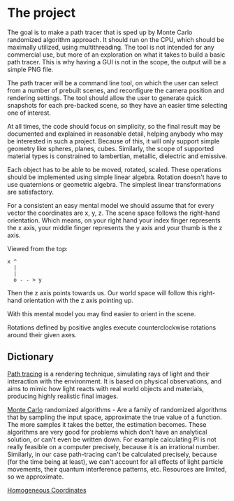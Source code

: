 
# The project

The goal is to make a path tracer that is sped up by Monte Carlo randomized algorithm approach.
It should run on the CPU, which should be maximally utilized, using multithreading.
The tool is not intended for any commercial use, but more of an exploration on what it takes to build a basic path tracer.
This is why having a GUI is not in the scope, the output will be a simple PNG file.

The path tracer will be a command line tool, on which the user can select from a number of prebuilt scenes, and reconfigure the
camera position and rendering settings.
The tool should allow the user to generate quick snapshots for each pre-backed scene, so they have an easier time selecting one of interest.

At all times, the code should focus on simplicity, so the final result may be documented and explained in reasonable detail, helping anybody
who may be interested in such a project.
Because of this, it will only support simple geometry like spheres, planes, cubes.
Similarly, the scope of supported material types is constrained to lambertian, metallic, dielectric and emissive.

Each object has to be able to be moved, rotated, scaled. These operations should be implemented using simple linear algebra.
Rotation doesn't have to use quaternions or geometric algebra. The simplest linear transformations are satisfactory.

For a consistent an easy mental model we should assume that for every vector the coordinates are x, y, z.
The scene space follows the right-hand orientation. Which means, on your right hand your index finger represents the x axis,
your middle finger represents the y axis and your thumb is the z axis.

Viewed from the top:

```text
x ^
  |
  |
  o - - > y
```

Then the z axis points towards us. Our world space will follow this right-hand orientation with the z axis pointing up.

With this mental model you may find easier to orient in the scene.

Rotations defined by positive angles execute counterclockwise rotations around their given axes.

## Dictionary

[Path tracing](https://en.wikipedia.org/wiki/Path_tracing) is a rendering technique, simulating rays of light and their interaction with the environment.
It is based on physical observations, and aims to mimic how light reacts with real world objects and materials, producing highly realistic final images.

[Monte Carlo](https://en.wikipedia.org/wiki/Monte_Carlo_algorithm) randomized algorithms - Are a family of randomized algorithms that by sampling
the input space, approximate the true value of a function. The more samples it takes the better, the estimation becomes.
These algorithms are very good for problems which don't have an analytical solution, or can't even be written down. For example calculating PI
is not really feasible on a computer precisely, because it is an irrational number. Similarly, in our case path-tracing can't be calculated
precisely, because (for the time being at least), we can't account for all effects of light particle movements, their quantum interference patterns, etc.
Resources are limited, so we approximate.

[Homogeneous Coordinates](https://www.tomdalling.com/blog/modern-opengl/explaining-homogenous-coordinates-and-projective-geometry/) 